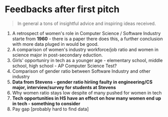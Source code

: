 # Feedbacks after first pitch

> In general a tons of insightful advice and inspiring ideas received.

1. A retrospect of women's role in Computer Science / Software Industry starte from **1960** - there is a paper there does this, a further conclusion with more data pluged in would be good.
2. A comparison of women's industry workforce/job ratio and women in science major in post-secondary eduction.
3. Girls' opportuniry in tech as a younger age - elementary school, middle school, high school - AP Computer Science Test?
4. Comparison of gender ratio between Software Industry and other industry
5. **Data from Stevens - gender ratio hiriing faulty in engineering/CS major, interview/survey for students at Stevens**
6. Why women ratio stays low despite of many pushed for women in tech
7. **Tech opportunities in HS have an effect on how many women end up in tech - something to consider**
8. Pay gap [probably hard to find data]

